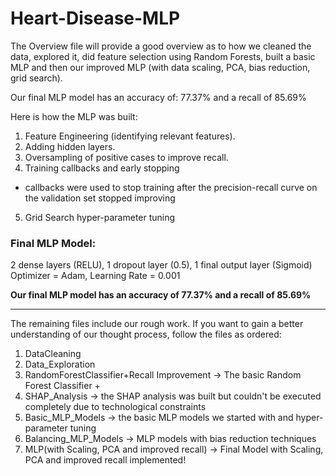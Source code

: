 # Heart-Disease-MLP

The Overview file will provide a good overview as to how we cleaned the data, explored it, did feature selection using Random Forests, built a basic MLP and then our improved MLP (with data scaling, PCA, bias reduction, grid search).


Our final MLP model has an accuracy of: 77.37% and a recall of 85.69%

Here is how the MLP was built: 
1) Feature Engineering (identifying relevant features).
2) Adding hidden layers.
3) Oversampling of positive cases to improve recall.
4) Training callbacks and early stopping
 * callbacks were used to stop training after the precision-recall curve on the validation set stopped improving
5) Grid Search hyper-parameter tuning

### Final MLP Model: 
2 dense layers  (RELU), 1 dropout layer (0.5), 1 final output layer (Sigmoid)
Optimizer = Adam, Learning Rate = 0.001

**Our final MLP model has an accuracy of 77.37% and a recall of 85.69%**

---

The remaining files include our rough work. If you want to gain a better understanding of our thought process, follow the files as ordered:
1. DataCleaning 
2. Data_Exploration
3. RandomForestClassifier+Recall Improvement -> The basic Random Forest Classifier + 
4. SHAP_Analysis -> the SHAP analysis was built but couldn't be executed completely due to technological constraints
5. Basic_MLP_Models -> the basic MLP models we started with and hyper-parameter tuning
6. Balancing_MLP_Models -> MLP models with bias reduction techniques
7. MLP(with Scaling, PCA and improved recall) -> Final Model with Scaling, PCA and improved recall implemented!


